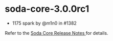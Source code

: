 # soda-core-3.0.0rc1

* 1175 spark by @m1n0 in #1382

Refer to the [Soda Core Release Notes ](https://github.com/sodadata/soda-core/releases)for details.
